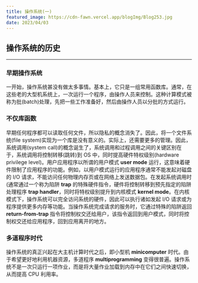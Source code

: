 ```yaml
---
title: 操作系统(一)
featured_image: https://cdn-fawn.vercel.app/blogImg/Blog253.jpg
date: 2023/04/03
---
```


## 操作系统的历史
***  
### 早期操作系统
一开始，操作系统甚没有做太多事情。基本上，它只是一组常用函数库。通常，在这些老的大型机系统上，一次运行一个程序，由操作人员来控制。这种计算模式被称为批(batch)处理，先把一些工作准备好，然后由操作人员以分批的方式运行。

### 不仅库函数
早期任何程序都可以读取任何文件，所以隐私的概念消失了。因此，将一个文件系统(file system)实现为一个库是没有意义的。实际上，还需要更多的管理。因此，系统调用(system call)的概念诞生了，系统调用和过程调用之间的关键区别在于，系统调用将控制转移(跳转)到 OS 中，同时提高硬件特权级别(hardware privilege level)。用户应用程序以所谓的用户模式 **user mode** 运行，这意味着硬件限制了应用程序的功能。例如，以用户模式运行的应用程序通常不能发起对磁盘的 I/O 请求，不能访问任何物理内存页或在网络上发送数据包。在发起系统调用时(通常通过一个称为陷阱 **trap** 的特殊硬件指令，硬件将控制转移到预先指定的陷阱处理程序 **trap handler**，同时将特权级别提升到内核模式 **kernel mode**。在内核模式下，操作系统可以完全访问系统的硬件，因此可以执行诸如发起 I/O 请求或为程序提供更多内存等功能。当操作系统完成请求的服务时，它通过特殊的陷阱返回
 **return-from-trap** 指令将控制权交还给用户，该指令返回到用户模式，同时将控制权交还给应用程序，回到应用离开的地方。

### 多道程序时代
操作系统的真正兴起在大主机计算时代之后，即小型机 **minicomputer** 时代。由于希望更好地利用机器资源，多道程序 **multiprogramming** 变得很普遍。操作系统不是一次只运行一项作业，而是将大量作业加载到内存中在它们之间快速切换，从而提高 CPU 利用率。